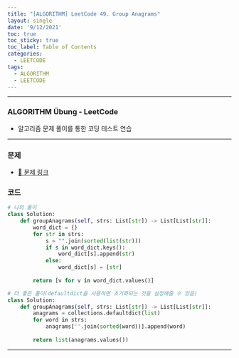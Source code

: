 ```yaml
---
title: "[ALGORITHM] LeetCode 49. Group Anagrams"
layout: single
date: '9/12/2021'
toc: true
toc_sticky: true
toc_label: Table of Contents
categories:
  - LEETCODE
tags:
  - ALGORITHM
  - LEETCODE
---
```


---
### ALGORITHM Übung - LeetCode
* 알고리즘 문제 풀이를 통한 코딩 테스트 연습

---

### 문제
* [🔗 문제 링크](https://leetcode.com/problems/group-anagrams/)

### 코드 
```python
# 나의 풀이
class Solution:
    def groupAnagrams(self, strs: List[str]) -> List[List[str]]:
        word_dict = {}
        for str in strs:
            s = "".join(sorted(list(str)))
            if s in word_dict.keys():
                word_dict[s].append(str)
            else:
                word_dict[s] = [str]
                
        return [v for v in word_dict.values()]

# 더 좋은 풀이(defaultdict을 사용하면 초기화되는 것을 설정해줄 수 있음)
class Solution:
    def groupAnagrams(self, strs: List[str]) -> List[List[str]]:
        anagrams = collections.defaultdict(list)
        for word in strs:
            anagrams[''.join(sorted(word))].append(word)
        
        return list(anagrams.values())
```

---